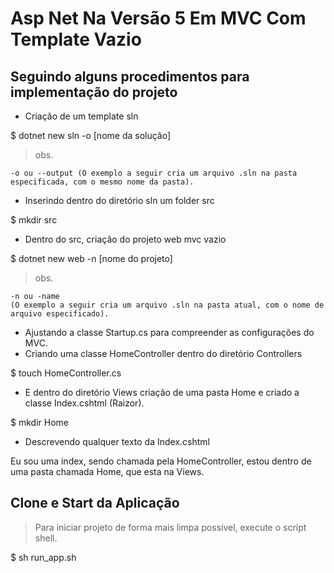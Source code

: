 # Asp Net Na Versão 5 Em MVC Com Template Vazio

## Seguindo alguns procedimentos para implementação do projeto

- Criação de um template sln

$ dotnet new sln -o [nome da solução]
    
> obs. 
    
    -o ou --output (O exemplo a seguir cria um arquivo .sln na pasta especificada, com o mesmo nome da pasta).

- Inserindo dentro do diretório sln um folder src

$ mkdir src

- Dentro do src, criação do projeto web mvc vazio

$ dotnet new web -n [nome do projeto]

> obs. 

    -n ou -name     
    (O exemplo a seguir cria um arquivo .sln na pasta atual, com o nome de arquivo especificado).

- Ajustando a classe Startup.cs para compreender as configurações do MVC.
- Criando uma classe HomeController dentro do diretório Controllers

$ touch HomeController.cs

- E dentro do diretório Views criação de uma pasta Home e criado a classe Index.cshtml (Raizor).

$ mkdir Home

- Descrevendo qualquer texto da Index.cshtml

Eu sou uma index, sendo chamada pela HomeController, estou dentro de uma pasta chamada Home, que esta na Views.

## Clone e Start da Aplicação

> Para iniciar projeto de forma mais limpa possível, execute o script shell.

$ sh run_app.sh
